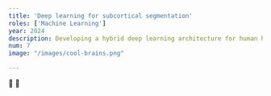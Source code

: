 ```yaml
---
title: 'Deep learning for subcortical segmentation'
roles: ['Machine Learning']
year: 2024
description: Developing a hybrid deep learning architecture for human hippocampal subfield segmentation. An ongoing project for Deep Learning in Biomedical Imaging. Writeup coming soon.
num: 7
image: "/images/cool-brains.png"

---
```


🚧 🚧


